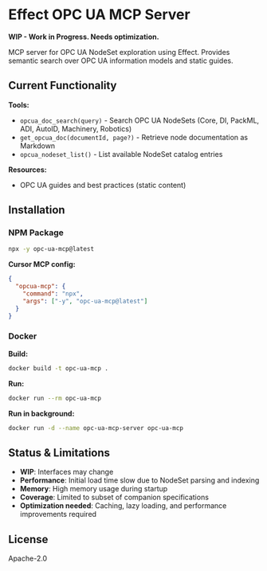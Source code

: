 # Effect OPC UA MCP Server

**WIP - Work in Progress. Needs optimization.**

MCP server for OPC UA NodeSet exploration using Effect. Provides semantic search over OPC UA information models and static guides.

## Current Functionality

**Tools:**

- `opcua_doc_search(query)` - Search OPC UA NodeSets (Core, DI, PackML, ADI, AutoID, Machinery, Robotics)
- `get_opcua_doc(documentId, page?)` - Retrieve node documentation as Markdown
- `opcua_nodeset_list()` - List available NodeSet catalog entries

**Resources:**

- OPC UA guides and best practices (static content)

## Installation

### NPM Package

```bash
npx -y opc-ua-mcp@latest
```

**Cursor MCP config:**

```json
{
  "opcua-mcp": {
    "command": "npx",
    "args": ["-y", "opc-ua-mcp@latest"]
  }
}
```

### Docker

**Build:**

```bash
docker build -t opc-ua-mcp .
```

**Run:**

```bash
docker run --rm opc-ua-mcp
```

**Run in background:**

```bash
docker run -d --name opc-ua-mcp-server opc-ua-mcp
```

## Status & Limitations

- **WIP**: Interfaces may change
- **Performance**: Initial load time slow due to NodeSet parsing and indexing
- **Memory**: High memory usage during startup
- **Coverage**: Limited to subset of companion specifications
- **Optimization needed**: Caching, lazy loading, and performance improvements required

## License

Apache-2.0
